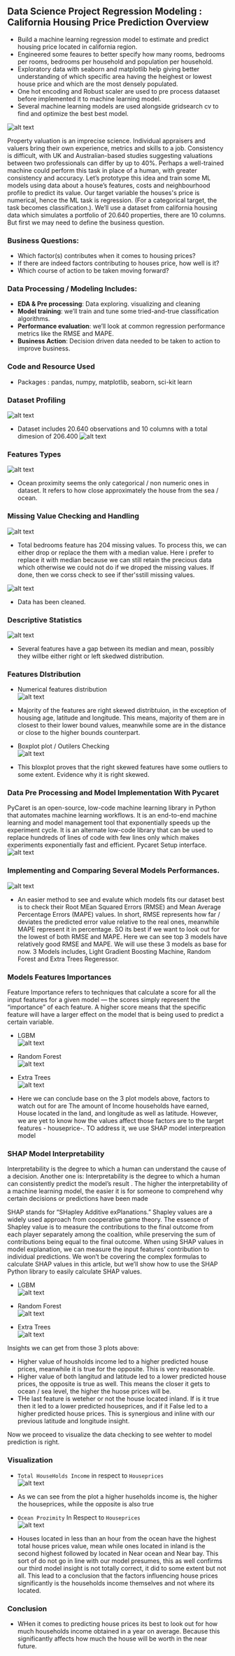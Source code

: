 ## Data Science Project Regression Modeling : California Housing Price Prediction Overview <br>
* Build a machine learning regression model to estimate and predict housing price located in california region.
* Engineered some feaures to better specify how many rooms, bedrooms per rooms, bedrooms per household and population per household.
* Exploratory data with seaborn and matplotlib help giving better understanding of which specific area having the heighest or lowest house price and which are the most densely populated.
* One hot encoding and Robust scaler are used to pre process dataaset before implemented it to machine learning model.
* Several machine learning models are used alongside gridsearch cv to find and optimize the best best model.

![alt text](https://github.com/ELSady/Regression-California-Housing-Price-Prediction/blob/main/images.jpg) 

Property valuation is an imprecise science. Individual appraisers and valuers bring their own experience, metrics and skills to a job. Consistency is difficult, with UK and Australian-based studies suggesting valuations between two professionals can differ by up to 40%. Perhaps a well-trained machine could perform this task in place of a human, with greater consistency and accuracy.
Let’s prototype this idea and train some ML models using data about a house’s features, costs and neighbourhood profile to predict its value. Our target variable the houses's  price is numerical, hence the ML task is regression. (For a categorical target, the task becomes classification.).
We’ll use a dataset from california housing data which simulates a portfolio of 20.640 properties, there are 10 columns.
But first we may need to define the business question.<br>
 
 ### Business Questions:
 * Which factor(s) contributes when it comes to housing prices? 
 * If there are indeed factors contributing to houses price, how well is it?
 * Which course of action to be taken moving forward?

### Data Processing / Modeling Includes:
 * **EDA & Pre processing**: Data exploring. visualizing and cleaning
 * **Model training**: we’ll train and tune some tried-and-true classification algorithms.
 * **Performance evaluation**: we’ll look at common regression performance metrics like the RMSE and MAPE.
 * **Business Action**: Decision driven data needed to be taken to action to improve business.

### Code and Resource Used 
* Packages : pandas, numpy, matplotlib, seaborn, sci-kit learn

### Dataset Profiling
![alt text](https://github.com/ELSady/Regression-California-Housing-Price-Prediction/blob/main/Screenshot%202022-06-25%20at%2006-40-28%20California%20Housing%20Price%20Prediction%20Model%20Performances%20and%20Evaluation%20-%20Jupyter%20Notebook.png) <br>

* Dataset includes 20.640 observations and 10 columns with a total dimesion of 206.400
![alt text](https://github.com/ELSady/Regression-California-Housing-Price-Prediction/blob/main/Screenshot%202022-06-25%20at%2007-18-30%20California%20Housing%20Price%20Prediction%20Model%20Performances%20and%20Evaluation%20-%20Jupyter%20Notebook.png)
 
### Features Types
![alt text](https://github.com/ELSady/Regression-California-Housing-Price-Prediction/blob/main/Screenshot%202022-06-25%20at%2007-18-49%20California%20Housing%20Price%20Prediction%20Model%20Performances%20and%20Evaluation%20-%20Jupyter%20Notebook.png) <br>
* Ocean proximity seems the only categorical / non numeric ones in dataset. It refers to how close approximately the house from the sea / ocean.
 
 ### Missing Value Checking and Handling
![alt text](https://github.com/ELSady/Regression-California-Housing-Price-Prediction/blob/main/Screenshot%202022-06-25%20at%2007-19-10%20California%20Housing%20Price%20Prediction%20Model%20Performances%20and%20Evaluation%20-%20Jupyter%20Notebook.png) <br>
* Total bedrooms feature has 204 missing values. To process this, we can either drop or replace the them with a median value. Here i prefer to replace it with median because we can still retain the precious data which otherwise we could not do if we droped the missing values. If done, then we corss check to see if ther'sstill missing values. <br>

![alt text](https://github.com/ELSady/Regression-California-Housing-Price-Prediction/blob/main/Screenshot%202022-06-25%20at%2007-53-30%20California%20Housing%20Price%20Prediction%20Model%20Performances%20and%20Evaluation%20-%20Jupyter%20Notebook.png) <br>
* Data has been cleaned. <br>

### Descriptive Statistics 
![alt text](https://github.com/ELSady/Regression-California-Housing-Price-Prediction/blob/main/index.png) <br>
* Several features have a gap between its median and mean, possibly they willbe either right or left skedwed distribution. <br>

### Features DIstribution
* Numerical features distribution <br>
![alt text](https://github.com/ELSady/Regression-California-Housing-Price-Prediction/blob/main/index.png) <br>
* Majority of the features are right skewed distribtuion, in the exception of housing age, latitude and longitude. This means, majority of them are in closest to their lower bound values, meanwhile some are in the distance or close to the higher bounds counterpart. <br>

* Boxplot plot / Outilers Checking <br>
![alt text](https://github.com/ELSady/Regression-California-Housing-Price-Prediction/blob/main/index1.png) <br>
* This bloxplot proves that the right skewed features have some outliers to some extent. Evidence why it is right skewed.

### Data Pre Processing and Model Implementation With Pycaret
PyCaret is an open-source, low-code machine learning library in Python that automates machine learning workflows. It is an end-to-end machine learning and model management tool that exponentially speeds up the experiment cycle. It is an alternate low-code library that can be used to replace hundreds of lines of code with few lines only which makes experiments exponentially fast and efficient. Pycaret Setup interface.<br>
![alt text](https://github.com/ELSady/Regression-California-Housing-Price-Prediction/blob/main/Screenshot%202022-06-25%20at%2008-05-17%20California%20Housing%20Price%20Prediction%20Model%20Performances%20and%20Evaluation%20-%20Jupyter%20Notebook.png) <br>

### Implementing and Comparing Several Models Performances.
![alt text](https://github.com/ELSady/Regression-California-Housing-Price-Prediction/blob/main/Screenshot%202022-06-25%20at%2008-06-26%20California%20Housing%20Price%20Prediction%20Model%20Performances%20and%20Evaluation%20-%20Jupyter%20Notebook.png) <br>
* An easier method to see and evalute which models fits our dataset best is to check their Root MEan Squared Errors (RMSE) and Mean Average Percentage Errors (MAPE) values. In short, RMSE represents how far / deviates the predicted error value relative to the real ones, meanwhile MAPE represent it in percentage. SO its best if we want to look out for the lowest of both RMSE and MAPE. Here we can see top 3 models have relatively good RMSE and MAPE. We will use these 3 models as base for now. 3 Models includes, Light Gradient Boosting Machine, Random Forest and Extra Trees Regeressor.

### Models Features Importances
Feature Importance refers to techniques that calculate a score for all the input features for a given model — the scores simply represent the “importance” of each feature. A higher score means that the specific feature will have a larger effect on the model that is being used to predict a certain variable.
* LGBM <br>
 ![alt text](https://github.com/ELSady/Regression-California-Housing-Price-Prediction/blob/main/index3.png) <br>
 
* Random Forest <br>
  ![alt text](https://github.com/ELSady/Regression-California-Housing-Price-Prediction/blob/main/index4.png) <br>
  
* Extra Trees <br>
 ![alt text](https://github.com/ELSady/Regression-California-Housing-Price-Prediction/blob/main/index5.png) <br>
 
* Here we can conclude base on the 3 plot models above, factors to watch out for are The amount of Income households have earned, House located in the land, and longitude as well as latitude. However, we are yet to know how the values affect those factors are to the target features - houseprice-. TO address it, we use SHAP model interpreation model

### SHAP Model Interpretability
Interpretability is the degree to which a human can understand the cause of a decision. Another one is: Interpretability is the degree to which a human can consistently predict the model’s result . The higher the interpretability of a machine learning model, the easier it is for someone to comprehend why certain decisions or predictions have been made <br>

SHAP stands for “SHapley Additive exPlanations.” Shapley values are a widely used approach from cooperative game theory. The essence of Shapley value is to measure the contributions to the final outcome from each player separately among the coalition, while preserving the sum of contributions being equal to the final outcome.
When using SHAP values in model explanation, we can measure the input features’ contribution to individual predictions. We won’t be covering the complex formulas to calculate SHAP values in this article, but we’ll show how to use the SHAP Python library to easily calculate SHAP values.

* LGBM <br>
 ![alt text](https://github.com/ELSady/Regression-California-Housing-Price-Prediction/blob/main/index6.png) <br>
 
* Random Forest <br>
 ![alt text](https://github.com/ELSady/Regression-California-Housing-Price-Prediction/blob/main/index7.png) <br>
  
* Extra Trees <br>
 ![alt text](https://github.com/ELSady/Regression-California-Housing-Price-Prediction/blob/main/index8.png) <br>

Insights we can get from those 3 plots above:
 * Higher value of housholds income led to a higher predicted house prices, meanwhile it is true for the opposite. This is very reasonable.
 * Higher value of both langitud and latitude led to a lower predicted house prices, the opposite is true as well. This means the closer it gets to ocean / sea level, the higher the huose prices will be.
 * THe last feature is weteher or not the house located inland. If is it true then it led to a lower predicted houseprices, and if it False led to a higher predicted house prices. This is synergious and inline with our previous latitude and longitude insight.

Now we proceed to visualize the data checking to see wehter to model prediction is right.

### Visualization 
* `Total HouseHolds Income` in respect to `Houseprices` <br>
 ![alt text](https://github.com/ELSady/Regression-California-Housing-Price-Prediction/blob/main/index9.png) <br>
* As we can see from the plot a higher huseholds income is, the higher the houseprices, while the opposite is also true <br>
  
* `Ocean Prozimity` In Respect to `Houseprices` <br>
 ![alt text](https://github.com/ELSady/Regression-California-Housing-Price-Prediction/blob/main/index10.png) <br>
* Houses located in less than an hour from the ocean have the highest total house prices value, mean while ones located in inland is the second highest followed by located in Near ocean and Near bay. This sort of do not go in line with our model presumes, this as well confirms our third model insight is not totally correct, it did to some extent but not all. This lead to a conclusion that the factors influencing house prices significantly is the households income themselves and not where its located. 

### Conclusion
* WHen it comes to predicting house prices its best to look out for how much households income obtained in a year on average. Because this significantly affects how much the house will be worth in the near future.
